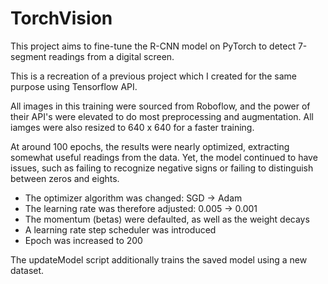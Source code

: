 # TorchVision
This project aims to fine-tune the R-CNN model on PyTorch to detect 7-segment readings from a digital screen.

This is a recreation of a previous project which I created for the same purpose using Tensorflow API.

All images in this training were sourced from Roboflow, and the power of their API's were elevated to do most preprocessing and augmentation. All iamges were also 
resized to 640 x 640 for a faster training.

At around 100 epochs, the results were nearly optimized, extracting somewhat useful readings from the data. Yet, the model continued to have issues, such as 
failing to recognize negative signs or failing to distinguish between zeros and eights.

- The optimizer algorithm was changed: SGD -> Adam
- The learning rate was therefore adjusted: 0.005 -> 0.001
- The momentum (betas) were defaulted, as well as the weight decays
- A learning rate step scheduler was introduced
- Epoch was increased to 200

The updateModel script additionally trains the saved model using a new dataset.